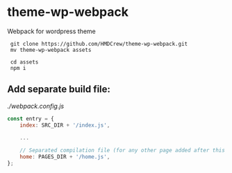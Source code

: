 # theme-wp-webpack
 Webpack for wordpress theme

     git clone https://github.com/HMDCrew/theme-wp-webpack.git
     mv theme-wp-webpack assets

     cd assets
     npm i

## Add separate build file:
   *./webpack.config.js*
```js
const entry = {
    index: SRC_DIR + '/index.js',
    
    ...

    // Separated compilation file (for any other page added after this line you need restart webpack)
    home: PAGES_DIR + '/home.js',
};
```
